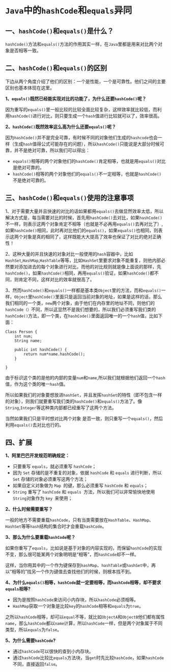 # `Java`中的`hashCode`和`equals`异同



## 一、`hashCode()`和`equals()`是什么？

`hashCode()`方法和`equals()`方法的作用其实一样，在`Java`里都是用来对比两个对象是否相等一致。



## 二、`hashCode()`和`equals()`的区别

下边从两个角度介绍了他们的区别：一个是性能，一个是可靠性。他们之间的主要区别也基本体现在这里。



**1、`equals()`既然已经能实现对比的功能了，为什么还要`hashCode()`呢？**

因为重写的`equals()`里一般比较的比较全面比较复杂，这样效率就比较低，而利用`hashCode()`进行对比，则只要生成一个`hash`值进行比较就可以了，效率很高。



**2、`hashCode()`既然效率这么高为什么还要`equals()`呢？**

因为`hashCode()`并不是完全可靠，有时候不同的对象他们生成的`hashcode`也会一样（生成`hash`值得公式可能存在的问题），所以`hashCode()`只能说是大部分时候可靠，并不是绝对可靠，所以我们可以得出：

- `equals()`相等的两个对象他们的`hashCode()`肯定相等，也就是用`equals()`对比是绝对可靠的。
- `hashCode()`相等的两个对象他们的`equals()`不一定相等，也就是`hashCode()`不是绝对可靠的。



## 三、`hashCode()`和`equals()`使用的注意事项



1、对于需要大量并且快速的对比的话如果都用`equals()`去做显然效率太低，所以解决方式是，每当需要对比的时候，首先用`hashCode()`去对比，如果`hashCode()`不一样，则表示这两个对象肯定不相等（也就是不必再用`equals()`去再对比了）,如果`hashCode()`相同，此时再对比他们的`equals()`，如果`equals()`也相同，则表示这两个对象是真的相同了，这样既能大大提高了效率也保证了对比的绝对正确性！



2、这种大量的并且快速的对象对比一般使用的`hash`容器中，比如`HashSet`,`HashMap`,`HashTable`等等，比如`HashSet`里要求对象不能重复，则他内部必然要对添加进去的每个对象进行对比，而他的对比规则就是像上面说的那样，先`hashCode()`，如果`hashCode()`相同，再用`equals()`验证，如果`hashCode()`都不同，则肯定不同，这样对比的效率就很高了。



3、然而`hashCode()`和`equals()`一样都是基本类`Object`里的方法，而和`equals()`一样，`Object`里`hashCode()`里面只是返回当前对象的地址，如果是这样的话，那么我们相同的一个类，`new`两个对象，由于他们在内存里的地址不同，则他们的`hashCode（）`不同，所以这显然不是我们想要的，所以我们必须重写我们类的`hashCode()`方法，即一个类，在`hashCode()`里面返回唯一的一个`hash`值，比如下面：



```
Class Person {
    int num;
    String name;
    
    public int hashCode() {
        return num*name.hashCode();
    }
    
}
```

由于标识这个类的是他的内部的变量`num`和`name`,所以我们就根据他们返回一个`hash`值，作为这个类的唯一`hash`值。

所以如果我们的对象要想放进`hashSet`，并且发挥`hashSet`的特性（即不包含一样的对象），则我们就要重写我们类的`hashCode()`和`equals()`方法了。像`String`,`Integer`等这种类内部都已经重写了这两个方法。

当然如果我们只是平时想对比两个对象 是否一致，则只重写一个`equals()`，然后利用`equals()`去对比也行的。

## 四、扩展


**1、阿里巴巴开发规范明确规定：**


- 只要重写 `equals`，就必须重写 `hashCode`；
- 因为 `Set` 存储的是不重复的对象，依据 `hashCode` 和 `equals` 进行判断，所以` Set` 存储的对象必须重写这两个方法；
- 如果自定义对象做为 `Map `的键，那么必须重写 `hashCode` 和 `equals`；
- `String` 重写了 `hashCode` 和 `equals `方法，所以我们可以非常愉快地使用 `String`对象作为 `key `来使用；

**2、什么时候需要重写？**


一般的地方不需要重载`hashCode`，只有当类需要放在`HashTable`、`HashMap`、`HashSet`等等`hash`结构的集合时才会重载`hashCode`。


**3、那么为什么要重载`hashCode`呢？**


如果你重写了`equals`，比如说是基于对象的内容实现的，而保留`hashCode`的实现不变，那么很可能某两个对象明明是“相等”，而`hashCode`却不一样。

这样，当你用其中的一个作为键保存到`hashMap`、`hashTable`或`hashSet`中，再以“相等的”找另一个作为键值去查找他们的时候，则根本找不到。



**4、为什么`equals()`相等，`hashCode`就一定要相等，而`hashCode`相等，却不要求`equals`相等?**


- 因为是按照`hashCode`来访问小内存块，所以`hashCode`必须相等。
- `HashMap`获取一个对象是比较`key`的`hashCode`相等和`equals`为`true`。

之所以`hashCode`相等，却可以`equal`不等，就比如`ObjectA`和`ObjectB`他们都有属性`name`，那么`hashCode`都以`name`计算，所以`hashCode`一样，但是两个对象属于不同类型，所以`equals`为`false`。



**5、为什么需要`hashCode`?**


- 通过`hashCode`可以很快的查到小内存块。
- 通过`hashCode`比较比`equals`方法块，当`get`时先比较`hashCode`，如果`hashCode`不同，直接返回`false`。
